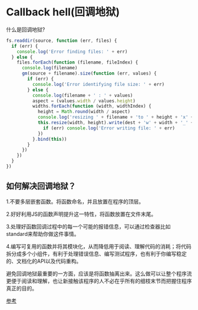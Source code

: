 # Callback hell(回调地狱)

什么是回调地狱?

```javascript
fs.readdir(source, function (err, files) {
  if (err) {
    console.log('Error finding files: ' + err)
  } else {
    files.forEach(function (filename, fileIndex) {
      console.log(filename)
      gm(source + filename).size(function (err, values) {
        if (err) {
          console.log('Error identifying file size: ' + err)
        } else {
          console.log(filename + ' : ' + values)
          aspect = (values.width / values.height)
          widths.forEach(function (width, widthIndex) {
            height = Math.round(width / aspect)
            console.log('resizing ' + filename + 'to ' + height + 'x' + height)
            this.resize(width, height).write(dest + 'w' + width + '_' + filename, function(err) {
              if (err) console.log('Error writing file: ' + err)
            })
          }.bind(this))
        }
      })
    })
  }
})
```

## 如何解决回调地狱？

1.不要多层嵌套函数。将函数命名，并且放置在程序的顶层。

2.好好利用JS的函数声明提升这一特性，将函数放置在文件末尾。

3.处理好函数回调过程中的每一个可能的报错信息，可以通过检查器比如 standard来帮助你做这件事情。

4.编写可复用的函数并将其模块化，从而降低用于阅读、理解代码的消耗；将代码拆分成多个小组件，有利于处理错误信息、编写测试程序，也有利于你编写稳定的、文档化的API以及代码重构。

避免回调地狱最重要的一方面，应该是将函数抽离出来。这么做可以让整个程序流更便于阅读和理解，也让新接触该程序的人不必在乎所有的细枝末节而把握住程序真正的目的。

[参考](https://www.jianshu.com/p/d31d2ecb4162)
